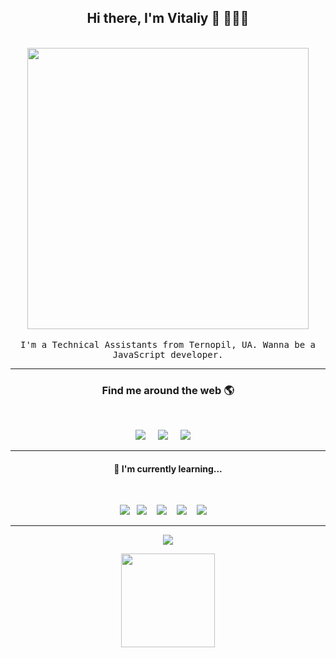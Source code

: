 <h2 align='center'> Hi there, I'm Vitaliy 👋 🧑🏻‍💻 </h2>

<p align="center">
  <br><img src="https://raw.githubusercontent.com/PolarBearGG/PolarBearGG/master/web-developer.gif" width="450px"><br><br>
  <samp> I'm a Technical Assistants from Ternopil, UA. Wanna be a JavaScript developer.
  </samp>
  <br>

<hr>
<h3  align='center'>Find me around the web 🌎 </h3>
<br>
<p align='center'>
  <a href="https://t.me/noir00"><img src="https://img.shields.io/badge/telegram-%231DA1F2.svg?&style=for-the-badge&logo=telegram&logoColor=white" /></a>&nbsp;&nbsp;&nbsp;&nbsp;
  <a href="https://www.linkedin.com/in/noir00/"><img src="https://img.shields.io/badge/linkedin-%230077B5.svg?&style=for-the-badge&logo=linkedin&logoColor=white" /></a>&nbsp;&nbsp;&nbsp;&nbsp;
  <a href="mailto:vitaliykorolyk95@gmail.com"><img src="https://img.shields.io/badge/gmail-%23D14836.svg?&style=for-the-badge&logo=gmail&logoColor=white" /></a>&nbsp;&nbsp;&nbsp;&nbsp;
</p>

<hr>
<h4 align='center'> 🌱    I'm currently learning...</h4>
<br>
<p align='center'>
  <img  src="https://img.shields.io/badge/javascript%20-%23F7DF1E.svg?&style=for-the-badge&logo=javascript&logoColor=white" />&nbsp;&nbsp;
  <img  src="https://img.shields.io/badge/react%20-%2361DAFB.svg?&style=for-the-badge&logo=react&logoColor=white" />&nbsp;&nbsp;&nbsp;
  <img  src="https://img.shields.io/badge/node.js%20-%23339933.svg?&style=for-the-badge&logo=node.js&logoColor=white" />&nbsp;&nbsp;&nbsp;
  <img  src="https://img.shields.io/badge/jest%20-%23c21325.svg?&style=for-the-badge&logo=jest&logoColor=white" />&nbsp;&nbsp;&nbsp;
  <img  src="https://img.shields.io/badge/mongoDB%20-%231572B6.svg?&style=for-the-badge&logo=mongodb&logoColor=green" /> &nbsp;&nbsp;&nbsp;
</p>

<hr>
</p>
<p align='center'>
  <a href="#"><img src="https://visitor-badge.glitch.me/badge?page_id=PolarBearGG.PolarBearGG"></a>
</p>
<p align="center">
<img src="https://raw.githubusercontent.com/PolarBearGG/PolarBearGG/master/What-is-Git.gif" height="150px align="middle""/>
  </p>
